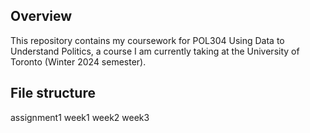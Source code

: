 ## Overview
This repository contains my coursework for POL304 Using Data to Understand Politics, a course I am currently taking at the University of Toronto (Winter 2024 semester).

## File structure
assignment1
week1
week2
week3
